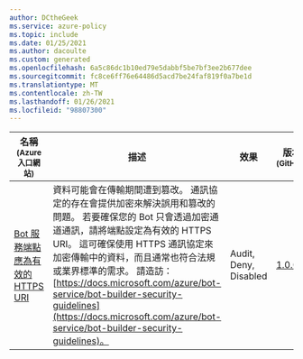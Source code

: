 ```yaml
---
author: DCtheGeek
ms.service: azure-policy
ms.topic: include
ms.date: 01/25/2021
ms.author: dacoulte
ms.custom: generated
ms.openlocfilehash: 6a5c86dc1b10ed79e5dabbf5be7bf3ee2b677dee
ms.sourcegitcommit: fc8ce6ff76e64486d5acd7be24faf819f0a7be1d
ms.translationtype: MT
ms.contentlocale: zh-TW
ms.lasthandoff: 01/26/2021
ms.locfileid: "98807300"
---
```

|名稱<br /><sub>(Azure 入口網站)</sub> |描述 |效果 |版本<br /><sub>(GitHub)</sub> |
|---|---|---|---|
|[Bot 服務端點應為有效的 HTTPS URI](https://portal.azure.com/#blade/Microsoft_Azure_Policy/PolicyDetailBlade/definitionId/%2Fproviders%2FMicrosoft.Authorization%2FpolicyDefinitions%2F6164527b-e1ee-4882-8673-572f425f5e0a) |資料可能會在傳輸期間遭到篡改。 通訊協定的存在會提供加密來解決誤用和篡改的問題。 若要確保您的 Bot 只會透過加密通道通訊，請將端點設定為有效的 HTTPS URI。 這可確保使用 HTTPS 通訊協定來加密傳輸中的資料，而且通常也符合法規或業界標準的需求。 請造訪： [https://docs.microsoft.com/azure/bot-service/bot-builder-security-guidelines](https://docs.microsoft.com/azure/bot-service/bot-builder-security-guidelines)。 |Audit, Deny, Disabled |[1.0.0](https://github.com/Azure/azure-policy/blob/master/built-in-policies/policyDefinitions/Bot%20Services/BotService_ValidEndpoint_Audit.json) |
